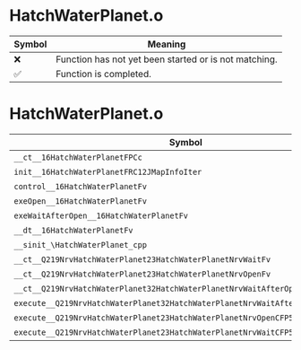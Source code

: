 # HatchWaterPlanet.o
| Symbol | Meaning 
| ------------- | ------------- 
| :x: | Function has not yet been started or is not matching. 
| :white_check_mark: | Function is completed. 


# HatchWaterPlanet.o
| Symbol | Decompiled? |
| ------------- | ------------- |
| `__ct__16HatchWaterPlanetFPCc` | :white_check_mark: |
| `init__16HatchWaterPlanetFRC12JMapInfoIter` | :white_check_mark: |
| `control__16HatchWaterPlanetFv` | :white_check_mark: |
| `exeOpen__16HatchWaterPlanetFv` | :white_check_mark: |
| `exeWaitAfterOpen__16HatchWaterPlanetFv` | :white_check_mark: |
| `__dt__16HatchWaterPlanetFv` | :white_check_mark: |
| `__sinit_\HatchWaterPlanet_cpp` | :white_check_mark: |
| `__ct__Q219NrvHatchWaterPlanet23HatchWaterPlanetNrvWaitFv` | :white_check_mark: |
| `__ct__Q219NrvHatchWaterPlanet23HatchWaterPlanetNrvOpenFv` | :white_check_mark: |
| `__ct__Q219NrvHatchWaterPlanet32HatchWaterPlanetNrvWaitAfterOpenFv` | :white_check_mark: |
| `execute__Q219NrvHatchWaterPlanet32HatchWaterPlanetNrvWaitAfterOpenCFP5Spine` | :white_check_mark: |
| `execute__Q219NrvHatchWaterPlanet23HatchWaterPlanetNrvOpenCFP5Spine` | :white_check_mark: |
| `execute__Q219NrvHatchWaterPlanet23HatchWaterPlanetNrvWaitCFP5Spine` | :white_check_mark: |
